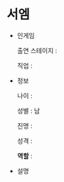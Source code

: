 # 서엠

- 인게임
    
    출연 스테이지 : 
    
    직업 : 
    
- 정보
    
    나이 :
    
    성별 : 남
    
    진명 :
    
    성격 : 
    
    **역할** :
    
- 설명